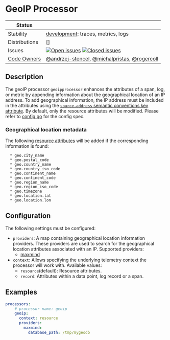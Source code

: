 # GeoIP Processor

<!-- status autogenerated section -->
| Status        |           |
| ------------- |-----------|
| Stability     | [development]: traces, metrics, logs   |
| Distributions | [] |
| Issues        | [![Open issues](https://img.shields.io/github/issues-search/open-telemetry/opentelemetry-collector-contrib?query=is%3Aissue%20is%3Aopen%20label%3Aprocessor%2Fgeoip%20&label=open&color=orange&logo=opentelemetry)](https://github.com/open-telemetry/opentelemetry-collector-contrib/issues?q=is%3Aopen+is%3Aissue+label%3Aprocessor%2Fgeoip) [![Closed issues](https://img.shields.io/github/issues-search/open-telemetry/opentelemetry-collector-contrib?query=is%3Aissue%20is%3Aclosed%20label%3Aprocessor%2Fgeoip%20&label=closed&color=blue&logo=opentelemetry)](https://github.com/open-telemetry/opentelemetry-collector-contrib/issues?q=is%3Aclosed+is%3Aissue+label%3Aprocessor%2Fgeoip) |
| [Code Owners](https://github.com/open-telemetry/opentelemetry-collector-contrib/blob/main/CONTRIBUTING.md#becoming-a-code-owner)    | [@andrzej-stencel](https://www.github.com/andrzej-stencel), [@michalpristas](https://www.github.com/michalpristas), [@rogercoll](https://www.github.com/rogercoll) |

[development]: https://github.com/open-telemetry/opentelemetry-collector#development
<!-- end autogenerated section -->

## Description

The geoIP processor `geoipprocessor` enhances the attributes of a span, log, or metric by appending information about the geographical location of an IP address. To add geographical information, the IP address must be included in the attributes using the [`source.address` semantic conventions key attribute](https://github.com/open-telemetry/semantic-conventions/blob/v1.26.0/docs/general/attributes.md#source). By default, only the resource attributes will be modified. Please refer to [config.go](./config.go) for the config spec.

### Geographical location metadata

The following [resource attributes](./internal/convention/attributes.go) will be added if the corresponding information is found:

```
  * geo.city_name
  * geo.postal_code
  * geo.country_name
  * geo.country_iso_code
  * geo.continent_name
  * geo.continent_code
  * geo.region_name
  * geo.region_iso_code
  * geo.timezone
  * geo.location.lat
  * geo.location.lon
```

## Configuration

The following settings must be configured:

- `providers`: A map containing geographical location information providers. These providers are used to search for the geographical location attributes associated with an IP. Supported providers:
  - [maxmind](./internal/provider/maxmindprovider/README.md)
- `context`: Allows specifying the underlying telemetry context the processor will work with. Available values:
  - `resource`(default): Resource attributes.
  - `record`: Attributes within a data point, log record or a span.

## Examples

```yaml
processors:
    # processor name: geoip
    geoip:
      context: resource
      providers:
        maxmind:
          database_path: /tmp/mygeodb
```
